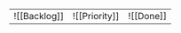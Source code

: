 |              |               |           |
| ------------ | ------------- | --------- |
| ![[Backlog]] | ![[Priority]] | ![[Done]] |
